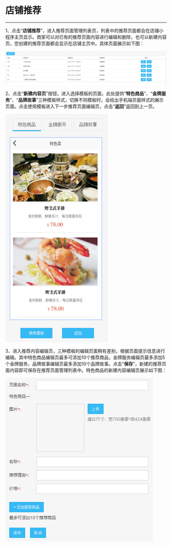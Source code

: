 # 店铺推荐

---

1、点击“**店铺推荐**”，进入推荐页面管理列表页，列表中的推荐页面都会在店铺小程序主页显示。商家可以对已有的推荐页面内容进行编辑和删除，也可以新建内容页，您创建的推荐页面都会显示在店铺主页中。具体页面展示如下图：

![](/assets/import.pngsa)

2、点击“**新建内容页**”按钮，进入选择模板的页面，此处提供“**特色商品**”、“**金牌服务**”、“**品牌故事**”三种模板样式，切换不同模板时，会给出手机端页面样式的展示页面。点击使用模板进入下一步推荐页面编辑页，点击“**返回**”返回到上一页。

![](/assets/import.pngjs)

3、进入推荐内容编辑页，三种模板的编辑页面稍有差别，根据页面提示信息进行编辑。其中特色商品编辑页最多可添加10个推荐商品，金牌服务编辑页最多添加5个金牌服务，品牌故事编辑页最多添加10个品牌故事。点击“**保存**”，新建的推荐页面内容即可保存在推荐页面管理列表中。特色商品的新建内容编辑页展示如下图：

![](/assets/import.pngtr)


